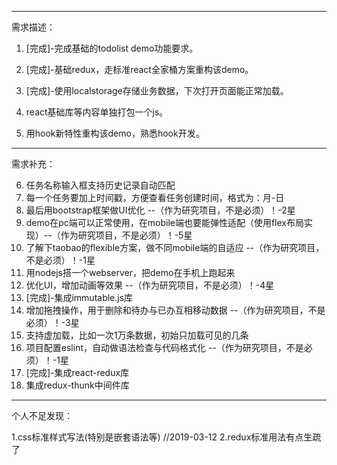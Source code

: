 
-------------------------------------------------------------
需求描述：

1. [完成]-完成基础的todolist demo功能要求。

2. [完成]-基础redux，走标准react全家桶方案重构该demo。

3. [完成]-使用localstorage存储业务数据，下次打开页面能正常加载。

4. react基础库等内容单独打包一个js。

5. 用hook新特性重构该demo，熟悉hook开发。

-------------------------------------------------------------
需求补充：

6. 任务名称输入框支持历史记录自动匹配
7. 每一个任务要加上时间戳，方便查看任务创建时间，格式为：月-日
8. 最后用bootstrap框架做UI优化 --（作为研究项目，不是必须）！-2星
9. demo在pc端可以正常使用，在mobile端也要能弹性适配（使用flex布局实现）--（作为研究项目，不是必须）！-5星
10. 了解下taobao的flexible方案，做不同mobile端的自适应 --（作为研究项目，不是必须）！-1星
11. 用nodejs搭一个webserver，把demo在手机上跑起来
12. 优化UI，增加动画等效果 --（作为研究项目，不是必须）！-4星
13. [完成]-集成immutable.js库
14. 增加拖拽操作，用于删除和待办与已办互相移动数据 --（作为研究项目，不是必须）！-3星
15. 支持虚加载，比如一次1万条数据，初始只加载可见的几条
16. 项目配置eslint，自动做语法检查与代码格式化 --（作为研究项目，不是必须）！-1星
17. [完成]-集成react-redux库
18. 集成redux-thunk中间件库

-------------------------------------------------------------
个人不足发现：

1.css标准样式写法(特别是嵌套语法等)   //2019-03-12
2.redux标准用法有点生疏了